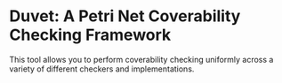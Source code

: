 # Duvet: A Petri Net Coverability Checking Framework

This tool allows you to perform coverability checking uniformly 
across a variety of different checkers and implementations.